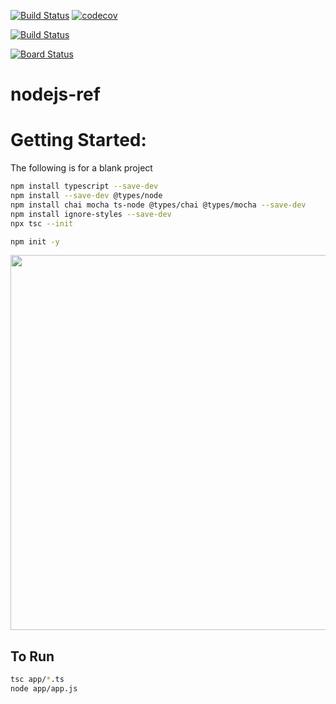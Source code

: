 


[![Build Status](https://travis-ci.org/mchirico/nodejs-ref.svg?branch=master)](https://travis-ci.org/mchirico/nodejs-ref)
[![codecov](https://codecov.io/gh/mchirico/nodejs-ref/branch/master/graph/badge.svg)](https://codecov.io/gh/mchirico/nodejs-ref)

[![Build Status](https://mchirico.visualstudio.com/nodejs-ref/_apis/build/status/mchirico.nodejs-ref?branchName=master)](https://mchirico.visualstudio.com/nodejs-ref/_build/latest?definitionId=9&branchName=master)

[![Board Status](https://dev.azure.com/mchirico/02253250-8984-422d-a891-dfaa6e9c73a5/5cd22d17-5d66-4fba-88e8-1c112608a346/_apis/work/boardbadge/1ec5f6f5-0285-4a48-8876-d92a61cf94fc?columnOptions=1)](https://dev.azure.com/mchirico/02253250-8984-422d-a891-dfaa6e9c73a5/_boards/board/t/5cd22d17-5d66-4fba-88e8-1c112608a346/Microsoft.RequirementCategory/)


# nodejs-ref


# Getting Started:

The following is for a blank project

```bash
npm install typescript --save-dev
npm install --save-dev @types/node
npm install chai mocha ts-node @types/chai @types/mocha --save-dev
npm install ignore-styles --save-dev
npx tsc --init

npm init -y

```

<img src='https://user-images.githubusercontent.com/755710/64076328-73678880-cc91-11e9-82ba-b4fcc2050f69.png' width=600px>


## To Run

```bash
tsc app/*.ts
node app/app.js
```